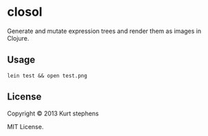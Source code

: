 # closol

Generate and mutate expression trees and render them as images in Clojure.

## Usage

    lein test && open test.png

## License

Copyright © 2013 Kurt stephens

MIT License.
